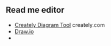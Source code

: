 ## Read me editor
- [Creately Diagram Tool](creately.com) creately.com
- [Draw.io](https://draw.io/)
-  

